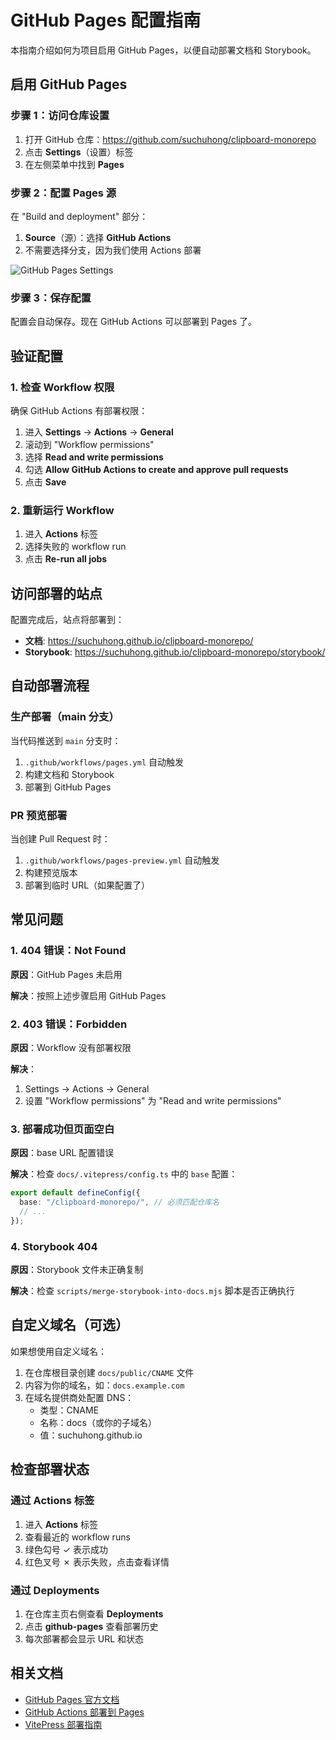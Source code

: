 # GitHub Pages 配置指南

本指南介绍如何为项目启用 GitHub Pages，以便自动部署文档和 Storybook。

## 启用 GitHub Pages

### 步骤 1：访问仓库设置

1. 打开 GitHub 仓库：https://github.com/suchuhong/clipboard-monorepo
2. 点击 **Settings**（设置）标签
3. 在左侧菜单中找到 **Pages**

### 步骤 2：配置 Pages 源

在 "Build and deployment" 部分：

1. **Source**（源）：选择 **GitHub Actions**
2. 不需要选择分支，因为我们使用 Actions 部署

![GitHub Pages Settings](https://docs.github.com/assets/cb-49851/mw-1440/images/help/pages/publishing-source-drop-down.webp)

### 步骤 3：保存配置

配置会自动保存。现在 GitHub Actions 可以部署到 Pages 了。

## 验证配置

### 1. 检查 Workflow 权限

确保 GitHub Actions 有部署权限：

1. 进入 **Settings** → **Actions** → **General**
2. 滚动到 "Workflow permissions"
3. 选择 **Read and write permissions**
4. 勾选 **Allow GitHub Actions to create and approve pull requests**
5. 点击 **Save**

### 2. 重新运行 Workflow

1. 进入 **Actions** 标签
2. 选择失败的 workflow run
3. 点击 **Re-run all jobs**

## 访问部署的站点

配置完成后，站点将部署到：

- **文档**: https://suchuhong.github.io/clipboard-monorepo/
- **Storybook**: https://suchuhong.github.io/clipboard-monorepo/storybook/

## 自动部署流程

### 生产部署（main 分支）

当代码推送到 `main` 分支时：

1. `.github/workflows/pages.yml` 自动触发
2. 构建文档和 Storybook
3. 部署到 GitHub Pages

### PR 预览部署

当创建 Pull Request 时：

1. `.github/workflows/pages-preview.yml` 自动触发
2. 构建预览版本
3. 部署到临时 URL（如果配置了）

## 常见问题

### 1. 404 错误：Not Found

**原因**：GitHub Pages 未启用

**解决**：按照上述步骤启用 GitHub Pages

### 2. 403 错误：Forbidden

**原因**：Workflow 没有部署权限

**解决**：

1. Settings → Actions → General
2. 设置 "Workflow permissions" 为 "Read and write permissions"

### 3. 部署成功但页面空白

**原因**：base URL 配置错误

**解决**：检查 `docs/.vitepress/config.ts` 中的 `base` 配置：

```typescript
export default defineConfig({
  base: "/clipboard-monorepo/", // 必须匹配仓库名
  // ...
});
```

### 4. Storybook 404

**原因**：Storybook 文件未正确复制

**解决**：检查 `scripts/merge-storybook-into-docs.mjs` 脚本是否正确执行

## 自定义域名（可选）

如果想使用自定义域名：

1. 在仓库根目录创建 `docs/public/CNAME` 文件
2. 内容为你的域名，如：`docs.example.com`
3. 在域名提供商处配置 DNS：
   - 类型：CNAME
   - 名称：docs（或你的子域名）
   - 值：suchuhong.github.io

## 检查部署状态

### 通过 Actions 标签

1. 进入 **Actions** 标签
2. 查看最近的 workflow runs
3. 绿色勾号 ✓ 表示成功
4. 红色叉号 ✗ 表示失败，点击查看详情

### 通过 Deployments

1. 在仓库主页右侧查看 **Deployments**
2. 点击 **github-pages** 查看部署历史
3. 每次部署都会显示 URL 和状态

## 相关文档

- [GitHub Pages 官方文档](https://docs.github.com/en/pages)
- [GitHub Actions 部署到 Pages](https://docs.github.com/en/pages/getting-started-with-github-pages/configuring-a-publishing-source-for-your-github-pages-site#publishing-with-a-custom-github-actions-workflow)
- [VitePress 部署指南](https://vitepress.dev/guide/deploy#github-pages)
